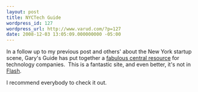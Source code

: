 ```yaml
---
layout: post
title: NYCTech Guide
wordpress_id: 127
wordpress_url: http://www.varud.com/?p=127
date: 2008-12-03 13:05:09.000000000 -05:00
---
```

In a follow up to my previous post and others' about the New York startup scene, Gary's Guide has put together a <a title="NYCTech" href="http://www.garysguide.org/nyctech">fabulous central resource</a> for technology companies.  This is a fantastic site, and even better, it's not in <a href="http://www.meetup.com/ny-tech/messages/4607435/">Flash</a>.

I recommend everybody to check it out.
